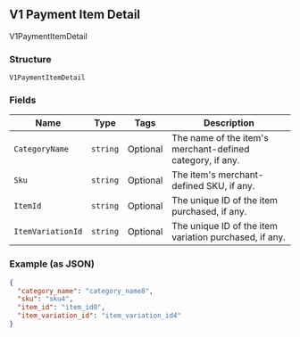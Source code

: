 ## V1 Payment Item Detail

V1PaymentItemDetail

### Structure

`V1PaymentItemDetail`

### Fields

| Name | Type | Tags | Description |
|  --- | --- | --- | --- |
| `CategoryName` | `string` | Optional | The name of the item's merchant-defined category, if any. |
| `Sku` | `string` | Optional | The item's merchant-defined SKU, if any. |
| `ItemId` | `string` | Optional | The unique ID of the item purchased, if any. |
| `ItemVariationId` | `string` | Optional | The unique ID of the item variation purchased, if any. |

### Example (as JSON)

```json
{
  "category_name": "category_name8",
  "sku": "sku4",
  "item_id": "item_id0",
  "item_variation_id": "item_variation_id4"
}
```

